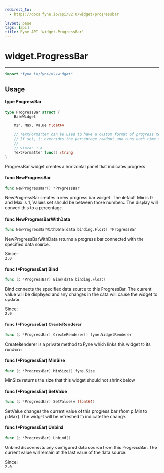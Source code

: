 ```yaml
---
redirect_to:
  - https://docs.fyne.io/api/v2.0/widget/progressbar

layout: page
tags: [api]
title: Fyne API "widget.ProgressBar"
---
```



# widget.ProgressBar
---
```go
import "fyne.io/fyne/v2/widget"
```

## Usage

#### type ProgressBar

```go
type ProgressBar struct {
	BaseWidget

	Min, Max, Value float64

	// TextFormatter can be used to have a custom format of progress text.
	// If set, it overrides the percentage readout and runs each time the value updates.
	//
	// Since: 1.4
	TextFormatter func() string
}
```

ProgressBar widget creates a horizontal panel that indicates progress

#### func  NewProgressBar

```go
func NewProgressBar() *ProgressBar
```
NewProgressBar creates a new progress bar widget. The default Min is 0 and Max is 1, Values set should be between those numbers. The display will convert this to a percentage.

#### func  NewProgressBarWithData

```go
func NewProgressBarWithData(data binding.Float) *ProgressBar
```
NewProgressBarWithData returns a progress bar connected with the specified data source.


<div class="since">Since: <code>
2.0</code></div>

#### func (*ProgressBar) Bind

```go
func (p *ProgressBar) Bind(data binding.Float)
```
Bind connects the specified data source to this ProgressBar. The current value will be displayed and any changes in the data will cause the widget to update.


<div class="since">Since: <code>
2.0</code></div>

#### func (*ProgressBar) CreateRenderer

```go
func (p *ProgressBar) CreateRenderer() fyne.WidgetRenderer
```
CreateRenderer is a private method to Fyne which links this widget to its renderer

#### func (*ProgressBar) MinSize

```go
func (p *ProgressBar) MinSize() fyne.Size
```
MinSize returns the size that this widget should not shrink below

#### func (*ProgressBar) SetValue

```go
func (p *ProgressBar) SetValue(v float64)
```
SetValue changes the current value of this progress bar (from p.Min to p.Max). The widget will be refreshed to indicate the change.

#### func (*ProgressBar) Unbind

```go
func (p *ProgressBar) Unbind()
```
Unbind disconnects any configured data source from this ProgressBar. The current value will remain at the last value of the data source.


<div class="since">Since: <code>
2.0</code></div>
